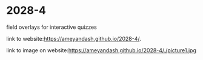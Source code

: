 # 2028-4
field overlays for interactive quizzes

link to website:https://ameyandash.github.io/2028-4/.


link to image on website:https://ameyandash.github.io/2028-4/./picture1.jpg

